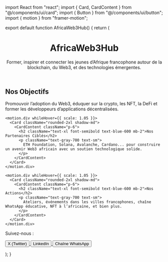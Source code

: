 import React from "react"; import { Card, CardContent } from "@/components/ui/card"; import { Button } from "@/components/ui/button"; import { motion } from "framer-motion";

export default function AfricaWeb3Hub() { return ( <div className="min-h-screen bg-gradient-to-br from-blue-50 to-white p-6"> <header className="text-center py-10"> <h1 className="text-4xl font-bold text-blue-700 mb-2">AfricaWeb3Hub</h1> <p className="text-lg text-gray-600 max-w-xl mx-auto"> Former, inspirer et connecter les jeunes d’Afrique francophone autour de la blockchain, du Web3, et des technologies émergentes. </p> </header>

<section className="grid md:grid-cols-3 gap-6 my-10">
    <motion.div whileHover={{ scale: 1.05 }}>
      <Card className="rounded-2xl shadow-md">
        <CardContent className="p-6">
          <h2 className="text-xl font-semibold text-blue-600 mb-2">Nos Objectifs</h2>
          <p className="text-gray-700 text-sm">
            Promouvoir l’adoption du Web3, éduquer sur la crypto, les NFT, la DeFi et former les développeurs d’applications décentralisées.
          </p>
        </CardContent>
      </Card>
    </motion.div>

    <motion.div whileHover={{ scale: 1.05 }}>
      <Card className="rounded-2xl shadow-md">
        <CardContent className="p-6">
          <h2 className="text-xl font-semibold text-blue-600 mb-2">Nos Partenaires Ciblés</h2>
          <p className="text-gray-700 text-sm">
            ETH Foundation, Solana, Avalanche, Cardano... pour construire un avenir Web3 africain avec un soutien technologique solide.
          </p>
        </CardContent>
      </Card>
    </motion.div>

    <motion.div whileHover={{ scale: 1.05 }}>
      <Card className="rounded-2xl shadow-md">
        <CardContent className="p-6">
          <h2 className="text-xl font-semibold text-blue-600 mb-2">Nos Actions</h2>
          <p className="text-gray-700 text-sm">
            Ateliers, événements dans les villes francophones, chaîne WhatsApp éducative, NFT à l’africaine, et bien plus.
          </p>
        </CardContent>
      </Card>
    </motion.div>
  </section>

  <section className="text-center mt-12">
    <p className="text-gray-600 mb-4">Suivez-nous :</p>
    <div className="flex justify-center space-x-4">
      <a href="https://x.com/kingofcongo11" target="_blank" rel="noopener noreferrer">
        <Button variant="outline">X (Twitter)</Button>
      </a>
      <a href="https://www.linkedin.com/in/richardkayenga" target="_blank" rel="noopener noreferrer">
        <Button variant="outline">LinkedIn</Button>
      </a>
      <a href="https://whatsapp.com/channel/0029VbAlF1b4NVifro5AMV3b" target="_blank" rel="noopener noreferrer">
        <Button variant="outline">Chaîne WhatsApp</Button>
      </a>
    </div>
  </section>
</div>

); }


